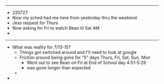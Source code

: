 - ---
- 220727
- Now my sched had me here from yesterday thru the weekend
- Jess request for Thurs
- Now asking for Fri to watch Bean til Sat AM
-
- ---
- What was reality for  7/13-15?
	- Things got switched around and I'll need to look at google
	- Friction around being gone for "5" days Thurs, Fri, Sat, Sun, Mon
		- Went out to see Bean on Fri at End of School day 4:51-5:29
		- was gone longer than expected
	-
-